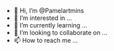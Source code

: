- 👋 Hi, I’m @Pamelartmins
- 👀 I’m interested in ...
- 🌱 I’m currently learning ...
- 💞️ I’m looking to collaborate on ...
- 📫 How to reach me ...

<!---
Pamelartmins/Pamelartmins is a ✨ special ✨ repository because its `README.md` (this file) appears on your GitHub profile.
You can click the Preview link to take a look at your changes.
--->
